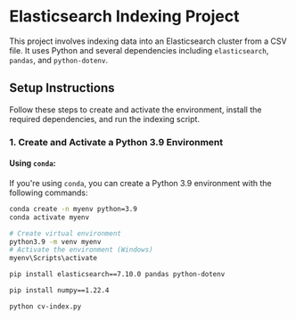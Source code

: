 # Elasticsearch Indexing Project

This project involves indexing data into an Elasticsearch cluster from a CSV file. It uses Python and several dependencies including `elasticsearch`, `pandas`, and `python-dotenv`.

## Setup Instructions

Follow these steps to create and activate the environment, install the required dependencies, and run the indexing script.

### 1. Create and Activate a Python 3.9 Environment

#### Using `conda`:
If you're using `conda`, you can create a Python 3.9 environment with the following commands:

```bash
conda create -n myenv python=3.9
conda activate myenv

# Create virtual environment
python3.9 -m venv myenv
# Activate the environment (Windows)
myenv\Scripts\activate

pip install elasticsearch==7.10.0 pandas python-dotenv

pip install numpy==1.22.4

python cv-index.py